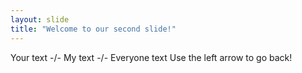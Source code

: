 ```yaml
---
layout: slide
title: "Welcome to our second slide!"
---
```

Your text -/- My text -/- Everyone text
Use the left arrow to go back!


